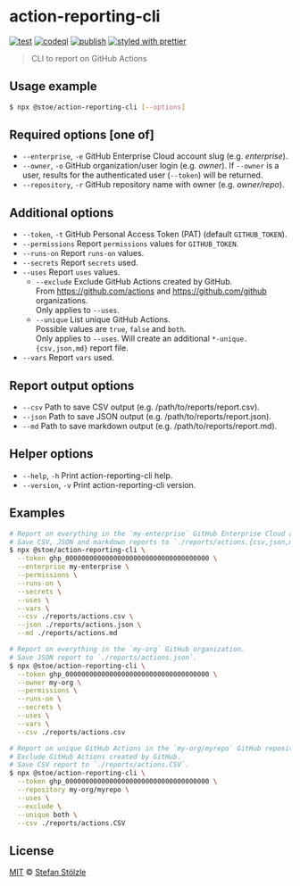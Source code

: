 # action-reporting-cli

[![test](https://github.com/stoe/action-reporting-cli/actions/workflows/test.yml/badge.svg)](https://github.com/stoe/action-reporting-cli/actions/workflows/test.yml) [![codeql](https://github.com/stoe/action-reporting-cli/actions/workflows/codeql.yml/badge.svg)](https://github.com/stoe/action-reporting-cli/actions/workflows/codeql.yml) [![publish](https://github.com/stoe/action-reporting-cli/actions/workflows/publish.yml/badge.svg)](https://github.com/stoe/action-reporting-cli/actions/workflows/publish.yml) [![styled with prettier](https://img.shields.io/badge/styled_with-prettier-ff69b4.svg)](https://github.com/prettier/prettier)

> CLI to report on GitHub Actions

## Usage example

```sh
$ npx @stoe/action-reporting-cli [--options]
```

## Required options [one of]

- `--enterprise`, `-e` GitHub Enterprise Cloud account slug (e.g. _enterprise_).
- `--owner`, `-o` GitHub organization/user login (e.g. _owner_).
  If `--owner` is a user, results for the authenticated user (`--token`) will be returned.
- `--repository`, `-r` GitHub repository name with owner (e.g. _owner/repo_).

## Additional options

- `--token`, `-t` GitHub Personal Access Token (PAT) (default `GITHUB_TOKEN`).
- `--permissions` Report `permissions` values for `GITHUB_TOKEN`.
- `--runs-on` Report `runs-on` values.
- `--secrets` Report `secrets` used.
- `--uses` Report `uses` values.
  - `--exclude` Exclude GitHub Actions created by GitHub.<br/>
    From https://github.com/actions and https://github.com/github organizations.<br/>
    Only applies to `--uses`.
  - `--unique` List unique GitHub Actions.<br/>
    Possible values are `true`, `false` and `both`.<br/>
    Only applies to `--uses`. Will create an additional `*-unique.{csv,json,md}` report file.
- `--vars` Report `vars` used.

## Report output options

- `--csv` Path to save CSV output (e.g. /path/to/reports/report.csv).
- `--json` Path to save JSON output (e.g. /path/to/reports/report.json).
- `--md` Path to save markdown output (e.g. /path/to/reports/report.md).

## Helper options

- `--help`, `-h` Print action-reporting-cli help.
- `--version`, `-v` Print action-reporting-cli version.

## Examples

```sh
# Report on everything in the `my-enterprise` GitHub Enterprise Cloud account.
# Save CSV, JSON and markdown reports to `./reports/actions.{csv,json,md}`.
$ npx @stoe/action-reporting-cli \
  --token ghp_000000000000000000000000000000000000 \
  --enterprise my-enterprise \
  --permissions \
  --runs-on \
  --secrets \
  --uses \
  --vars \
  --csv ./reports/actions.csv \
  --json ./reports/actions.json \
  --md ./reports/actions.md
```

```sh
# Report on everything in the `my-org` GitHub organization.
# Save JSON report to `./reports/actions.json`.
$ npx @stoe/action-reporting-cli \
  --token ghp_000000000000000000000000000000000000 \
  --owner my-org \
  --permissions \
  --runs-on \
  --secrets \
  --uses \
  --vars \
  --csv ./reports/actions.csv
```

```sh
# Report on unique GitHub Actions in the `my-org/myrepo` GitHub repository.
# Exclude GitHub Actions created by GitHub.
# Save CSV report to `./reports/actions.CSV`.
$ npx @stoe/action-reporting-cli \
  --token ghp_000000000000000000000000000000000000 \
  --repository my-org/myrepo \
  --uses \
  --exclude \
  --unique both \
  --csv ./reports/actions.CSV
```

## License

[MIT](./license) © [Stefan Stölzle](https://github.com/stoe)
